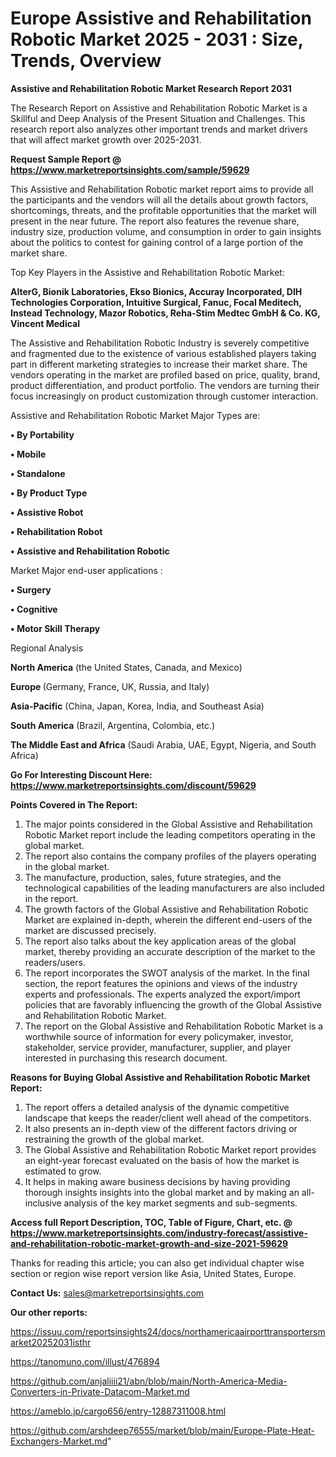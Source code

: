 # Europe Assistive and Rehabilitation Robotic Market 2025 - 2031 : Size, Trends, Overview

<strong>Assistive and Rehabilitation Robotic Market Research Report 2031</strong>

The Research Report on Assistive and Rehabilitation Robotic Market is a Skillful and Deep Analysis of the Present Situation and Challenges. This research report also analyzes other important trends and market drivers that will affect market growth over 2025-2031.

<strong>Request Sample Report @ <a href=https://www.marketreportsinsights.com/sample/59629>https://www.marketreportsinsights.com/sample/59629</a></strong>

This Assistive and Rehabilitation Robotic market report aims to provide all the participants and the vendors will all the details about growth factors, shortcomings, threats, and the profitable opportunities that the market will present in the near future. The report also features the revenue share, industry size, production volume, and consumption in order to gain insights about the politics to contest for gaining control of a large portion of the market share.

Top Key Players in the Assistive and Rehabilitation Robotic Market:

<strong>AlterG, Bionik Laboratories, Ekso Bionics, Accuray Incorporated, DIH Technologies Corporation, Intuitive Surgical, Fanuc, Focal Meditech, Instead Technology, Mazor Robotics, Reha-Stim Medtec GmbH & Co. KG, Vincent Medical</strong>

The Assistive and Rehabilitation Robotic Industry is severely competitive and fragmented due to the existence of various established players taking part in different marketing strategies to increase their market share. The vendors operating in the market are profiled based on price, quality, brand, product differentiation, and product portfolio. The vendors are turning their focus increasingly on product customization through customer interaction.

Assistive and Rehabilitation Robotic Market Major Types are:

<strong>• By Portability

• Mobile

• Standalone

• By Product Type

• Assistive Robot

• Rehabilitation Robot

• Assistive and Rehabilitation Robotic</strong>

Market Major end-user applications :

<strong>• Surgery

• Cognitive

• Motor Skill Therapy</strong>

Regional Analysis

</u><strong><b>North America</b></strong> (the United States, Canada, and Mexico)

<strong><b>Europe </b></strong>(Germany, France, UK, Russia, and Italy)

<strong><b>Asia-Pacific</b></strong> (China, Japan, Korea, India, and Southeast Asia)

<strong><b>South America</b></strong> (Brazil, Argentina, Colombia, etc.)

<strong><b>The Middle East and Africa</b></strong> (Saudi Arabia, UAE, Egypt, Nigeria, and South Africa)

<strong>Go For Interesting Discount Here: <a href=https://www.marketreportsinsights.com/discount/59629>https://www.marketreportsinsights.com/discount/59629</a></strong>

<strong>Points Covered in The Report:</strong>
<ol>
  <li>The major points considered in the Global Assistive and Rehabilitation Robotic Market report include the leading competitors operating in the global market.</li>
  <li>The report also contains the company profiles of the players operating in the global market.</li>
  <li>The manufacture, production, sales, future strategies, and the technological capabilities of the leading manufacturers are also included in the report.</li>
  <li>The growth factors of the Global Assistive and Rehabilitation Robotic Market are explained in-depth, wherein the different end-users of the market are discussed precisely.</li>
  <li>The report also talks about the key application areas of the global market, thereby providing an accurate description of the market to the readers/users.</li>
  <li>The report incorporates the SWOT analysis of the market. In the final section, the report features the opinions and views of the industry experts and professionals. The experts analyzed the export/import policies that are favorably influencing the growth of the Global Assistive and Rehabilitation Robotic Market.</li>
  <li>The report on the Global Assistive and Rehabilitation Robotic Market is a worthwhile source of information for every policymaker, investor, stakeholder, service provider, manufacturer, supplier, and player interested in purchasing this research document.</li>
</ol>
<strong>Reasons for Buying Global Assistive and Rehabilitation Robotic Market Report:</strong>

<ol>
  <li>The report offers a detailed analysis of the dynamic competitive landscape that keeps the reader/client well ahead of the competitors.</li>
  <li>It also presents an in-depth view of the different factors driving or restraining the growth of the global market.</li>
  <li>The Global Assistive and Rehabilitation Robotic Market report provides an eight-year forecast evaluated on the basis of how the market is estimated to grow.</li>
  <li>It helps in making aware business decisions by having providing thorough insights insights into the global market and by making an all-inclusive analysis of the key market segments and sub-segments.</li>
</ol>
<strong>Access full Report Description, TOC, Table of Figure, Chart, etc. @ <a href=https://www.marketreportsinsights.com/industry-forecast/assistive-and-rehabilitation-robotic-market-growth-and-size-2021-59629>https://www.marketreportsinsights.com/industry-forecast/assistive-and-rehabilitation-robotic-market-growth-and-size-2021-59629</a></strong>


Thanks for reading this article; you can also get individual chapter wise section or region wise report version like Asia, United States, Europe.

<strong>Contact Us:</strong>
sales@marketreportsinsights.com

<strong>Our other reports:</strong>

<a href=https://issuu.com/reportsinsights24/docs/northamericaairporttransportersmarket20252031isthr>https://issuu.com/reportsinsights24/docs/northamericaairporttransportersmarket20252031isthr</a>

<a href=https://tanomuno.com/illust/476894>https://tanomuno.com/illust/476894</a>

<a href=https://github.com/anjaliiii21/abn/blob/main/North-America-Media-Converters-in-Private-Datacom-Market.md>https://github.com/anjaliiii21/abn/blob/main/North-America-Media-Converters-in-Private-Datacom-Market.md</a>

<a href=https://ameblo.jp/cargo656/entry-12887311008.html>https://ameblo.jp/cargo656/entry-12887311008.html</a>

<a href=https://github.com/arshdeep76555/market/blob/main/Europe-Plate-Heat-Exchangers-Market.md>https://github.com/arshdeep76555/market/blob/main/Europe-Plate-Heat-Exchangers-Market.md</a>"
